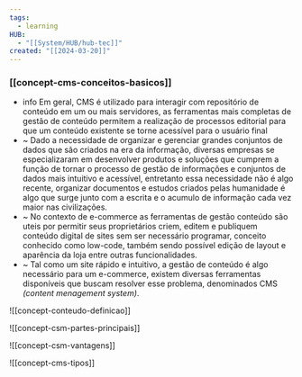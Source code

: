 ```yaml
---
tags:
  - learning
HUB:
  - "[[System/HUB/hub-tec]]"
created: "[[2024-03-20]]"
---
```

### [[concept-cms-conceitos-basicos]]

- info Em geral, CMS é utilizado para interagir com repositório de conteúdo em um ou mais servidores, as ferramentas mais completas de gestão de conteúdo permitem a realização de processos editorial para que um conteúdo existente se torne acessível para o usuário final
- ~ Dado a necessidade de organizar e gerenciar grandes conjuntos de dados que são criados na era da informação, diversas empresas se especializaram em desenvolver produtos e soluções que cumprem a função de tornar o processo de gestão de informações e conjuntos de dados mais intuitivo e acessível, entretanto essa necessidade não é algo recente,  organizar documentos e estudos criados pelas humanidade é algo que surge junto com a escrita e o acumulo de informação cada vez maior nas civilizações.
- ~ No contexto de e-commerce as ferramentas de gestão conteúdo são uteis por permitir seus proprietários  criem, editem e publiquem conteúdo digital de sites sem ser necessário programar, conceito conhecido como low-code, também sendo possível edição de layout e aparência da loja entre outras funcionalidades.
- ~ Tal como um site rápido e intuitivo, a gestão de conteúdo é algo necessário para um e-commerce, existem diversas ferramentas disponíveis que buscam resolver esse problema, denominados CMS *(content menagement system)*.

![[concept-conteudo-definicao]]

![[concept-csm-partes-principais]]

![[concept-csm-vantagens]]

![[concept-cms-tipos]]


